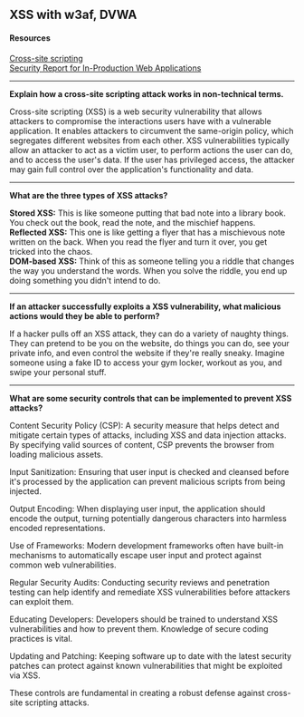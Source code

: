 ## XSS with w3af, DVWA
#### Resources <br/>
[Cross-site scripting](https://portswigger.net/web-security/cross-site-scripting) <br/>
[Security Report for In-Production Web Applications](https://www.rapid7.com/globalassets/_pdfs/whitepaperguide/rapid7-tcell-application-security-report.pdf) <br/>

---

**Explain how a cross-site scripting attack works in non-technical terms.**

Cross-site scripting (XSS) is a web security vulnerability that allows attackers to compromise the interactions users have with a vulnerable application. It enables attackers to circumvent the same-origin policy, which segregates different websites from each other. XSS vulnerabilities typically allow an attacker to act as a victim user, to perform actions the user can do, and to access the user's data. If the user has privileged access, the attacker may gain full control over the application's functionality and data. 

---

**What are the three types of XSS attacks?**

**Stored XSS:** This is like someone putting that bad note into a library book. You check out the book, read the note, and the mischief happens. <br/>
**Reflected XSS:** This one is like getting a flyer that has a mischievous note written on the back. When you read the flyer and turn it over, you get tricked into the chaos. <br/>
**DOM-based XSS:** Think of this as someone telling you a riddle that changes the way you understand the words. When you solve the riddle, you end up doing something you didn't intend to do.

---

**If an attacker successfully exploits a XSS vulnerability, what malicious actions would they be able to perform?**

If a hacker pulls off an XSS attack, they can do a variety of naughty things. They can pretend to be you on the website, do things you can do, see your private info, and even control the website if they're really sneaky. Imagine someone using a fake ID to access your gym locker, workout as you, and swipe your personal stuff.

---

**What are some security controls that can be implemented to prevent XSS attacks?**

Content Security Policy (CSP): A security measure that helps detect and mitigate certain types of attacks, including XSS and data injection attacks. By specifying valid sources of content, CSP prevents the browser from loading malicious assets.<br/>

Input Sanitization: Ensuring that user input is checked and cleansed before it's processed by the application can prevent malicious scripts from being injected. <br/>

Output Encoding: When displaying user input, the application should encode the output, turning potentially dangerous characters into harmless encoded representations. <br/>

Use of Frameworks: Modern development frameworks often have built-in mechanisms to automatically escape user input and protect against common web vulnerabilities. <br/>

Regular Security Audits: Conducting security reviews and penetration testing can help identify and remediate XSS vulnerabilities before attackers can exploit them.<br/>

Educating Developers: Developers should be trained to understand XSS vulnerabilities and how to prevent them. Knowledge of secure coding practices is vital.<br/>

Updating and Patching: Keeping software up to date with the latest security patches can protect against known vulnerabilities that might be exploited via XSS. <br/>


These controls are fundamental in creating a robust defense against cross-site scripting attacks.